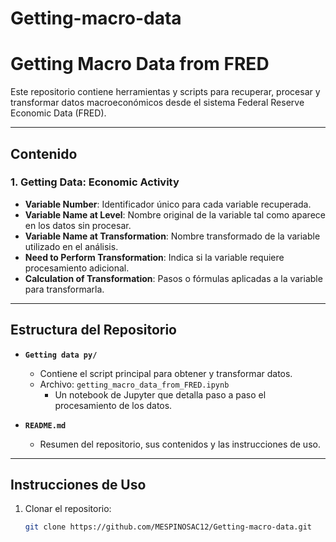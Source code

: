 # Getting-macro-data
# Getting Macro Data from FRED

Este repositorio contiene herramientas y scripts para recuperar, procesar y transformar datos macroeconómicos desde el sistema Federal Reserve Economic Data (FRED).

---

## Contenido

### 1. Getting Data: Economic Activity
- **Variable Number**: Identificador único para cada variable recuperada.
- **Variable Name at Level**: Nombre original de la variable tal como aparece en los datos sin procesar.
- **Variable Name at Transformation**: Nombre transformado de la variable utilizado en el análisis.
- **Need to Perform Transformation**: Indica si la variable requiere procesamiento adicional.
- **Calculation of Transformation**: Pasos o fórmulas aplicadas a la variable para transformarla.

---

## Estructura del Repositorio

- **`Getting data py/`**
  - Contiene el script principal para obtener y transformar datos.
  - Archivo: `getting_macro_data_from_FRED.ipynb`
    - Un notebook de Jupyter que detalla paso a paso el procesamiento de los datos.

- **`README.md`**
  - Resumen del repositorio, sus contenidos y las instrucciones de uso.

---

## Instrucciones de Uso

1. Clonar el repositorio:
   ```bash
   git clone https://github.com/MESPINOSAC12/Getting-macro-data.git
